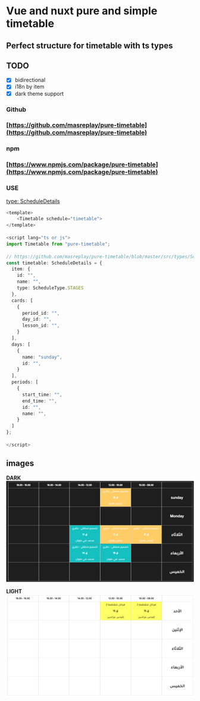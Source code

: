 # Vue and nuxt pure and simple timetable

## Perfect structure for timetable with ts types

## TODO

- [x] bidirectional
- [x] i18n by item
- [x] dark theme support

### Github

### [https://github.com/masreplay/pure-timetable](https://github.com/masreplay/pure-timetable)

### npm

### [https://www.npmjs.com/package/pure-timetable](https://www.npmjs.com/package/pure-timetable)

### USE

[type: ScheduleDetails](https://github.com/masreplay/pure-timetable/blob/master/src/types/ScheduleDetails.ts)

```ts
<template>
    <Timetable schedule="timetable">
</template>

<script lang="ts or js">
import Timetable from "pure-timetable";

// https://github.com/masreplay/pure-timetable/blob/master/src/types/ScheduleDetails.ts
const timetable: ScheduleDetails = {
  item: {
    id: "",
    name: "",
    type: ScheduleType.STAGES
  },
  cards: [
    {
      period_id: "",
      day_id: "",
      lesson_id: "",
    }
  ],
  days: [
    {
      name: "sunday",
      id: "",
    }
  ],
  periods: [
    {
      start_time: "",
      end_time: "",
      id: "",
      name: "",
    }
  ]
}; 

</script>
```

## images

**DARK**
![DARK](readme/pure-timetable-dark.png)

**LIGHT**
![LIGHT](readme/pure-timetable-light.png)

